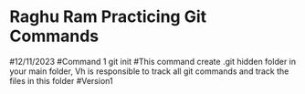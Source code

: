 # Raghu Ram Practicing Git Commands
#12/11/2023
#Command 1
git init
#This command create .git hidden folder in your main folder, Vh is responsible to track all git commands and track the files in this folder
#Version1
